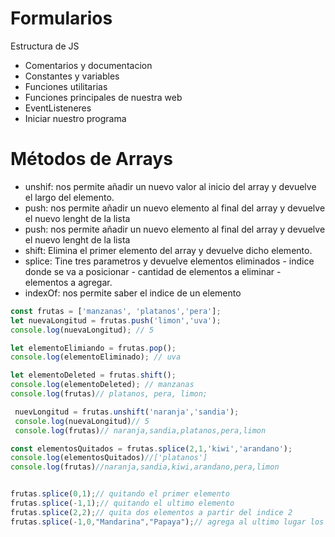# Formularios
Estructura de JS

- Comentarios y documentacion
- Constantes y variables
- Funciones utilitarias
- Funciones principales de nuestra web
- EventListeneres
- Iniciar nuestro programa


# Métodos de Arrays 
- unshif: nos permite añadir un nuevo valor al inicio del array y devuelve el largo del elemento.
- push: nos permite añadir un nuevo elemento al final del array y devuelve el nuevo lenght de la lista
- push: nos permite añadir un nuevo elemento al final del array y devuelve el nuevo lenght de la lista
- shift: Elimina el primer elemento del array y devuelve dicho elemento.
- splice: Tine tres parametros y devuelve elementos eliminados - indice donde se va a posicionar - cantidad de elementos a eliminar - elementos a agregar.
- indexOf: nos permite saber el indice de un elemento

```js 
const frutas = ['manzanas', 'platanos','pera'];
let nuevaLongitud = frutas.push('limon','uva');
console.log(nuevaLongitud); // 5

let elementoElimiando = frutas.pop();
console.log(elementoEliminado); // uva

let elementoDeleted = frutas.shift();
console.log(elementoDeleted); // manzanas
console.log(frutas)// platanos, pera, limon;

 nuevLongitud = frutas.unshift('naranja','sandia');
 console.log(nuevaLongitud)// 5
 console.log(frutas)// naranja,sandia,platanos,pera,limon

const elementosQuitados = frutas.splice(2,1,'kiwi','arandano');
console.log(elementosQuitados)//['platanos']
console.log(frutas)//naranja,sandia,kiwi,arandano,pera,limon


frutas.splice(0,1);// quitando el primer elemento
frutas.splice(-1,1);// quitando el ultimo elemento
frutas.splice(2,2);// quita dos elementos a partir del indice 2
frutas.splice(-1,0,"Mandarina","Papaya");// agrega al ultimo lugar los elementos sin eliminar nada
```